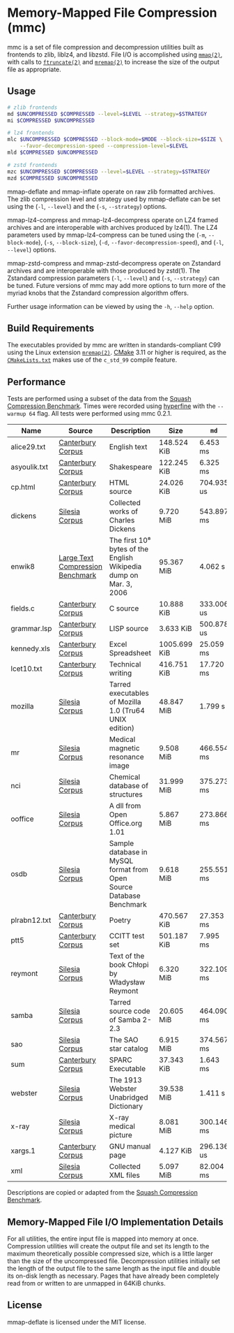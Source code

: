 # Memory-Mapped File Compression (mmc)

mmc is a set of file compression and decompression utilities built as frontends
to zlib, liblz4, and libzstd. File I/O is accomplished using [`mmap(2)`], with
calls to [`ftruncate(2)`] and [`mremap(2)`] to increase the size of the output
file as appropriate.

## Usage

```bash
# zlib frontends
md $UNCOMPRESSED $COMPRESSED --level=$LEVEL --strategy=$STRATEGY
mi $COMPRESSED $UNCOMPRESSED

# lz4 frontends
mlc $UNCOMPRESSED $COMPRESSED --block-mode=$MODE --block-size=$SIZE \
    --favor-decompression-speed --compression-level=$LEVEL
mld $COMPRESSED $UNCOMPRESSED

# zstd frontends
mzc $UNCOMPRESSED $COMPRESSED --level=$LEVEL --strategy=$STRATEGY
mzd $COMPRESSED $UNCOMPRESSED
```

mmap-deflate and mmap-inflate operate on raw zlib formatted archives. The zlib
compression level and strategy used by mmap-deflate can be set using the (`-l`,
`--level`) and the (`-s`, `--strategy`) options.

mmap-lz4-compress and mmap-lz4-decompress operate on LZ4 framed archives and are
interoperable with archives produced by lz4(1). The LZ4 parameters
used by mmap-lz4-compress can be tuned using the (`-m`, `--block-mode`),
(`-s`, `--block-size`), (`-d`, `--favor-decompression-speed`), and (`-l`,
`--level`) options.

mmap-zstd-compress and mmap-zstd-decompress operate on Zstandard archives and
are interoperable with those produced by zstd(1). The Zstandard compression
parameters (`-l`, `--level`) and (`-s`, `--strategy`) can be tuned. Future
versions of mmc may add more options to turn more of the myriad knobs that the
Zstandard compression algorithm offers.

Further usage information can be viewed by using the `-h`, `--help` option.

## Build Requirements

The executables provided by mmc are written in standards-compliant C99 using the
Linux extension [`mremap(2)`]. [CMake] 3.11 or higher is required, as the
[`CMakeLists.txt`] makes use of the `c_std_99` compile feature.

## Performance

Tests are performed using a subset of the data from the
[Squash Compression Benchmark]. Times were recorded using [hyperfine] with the
`--warmup 64` flag. All tests were performed using mmc 0.2.1.

| Name | Source | Description | Size | `md` | `gzip` | `mi` | `gunzip` | `mlc` | `lz4` | `mld` | `unlz4` |
|------|--------|-------------|------|------|--------|------|----------|-------|-------|-------|---------|
| alice29.txt | [Canterbury Corpus] | English text | 148.524 KiB | 6.453 ms | 6.931 ms | 847.147 us | 2.128 ms | 448.110 us | 648.072 us | 490.525 us | 288.897 us |
| asyoulik.txt | [Canterbury Corpus] | Shakespeare | 122.245 KiB | 6.325 ms | 6.406 ms | 1.006 ms | 2.230 ms | 905.642 us | 1.007 ms | 474.814 us | 646.272 us |
| cp.html | [Canterbury Corpus] | HTML source | 24.026 KiB | 704.935 us | 1.259 ms | 588.746 us | 1.912 ms | 423.007 us | 895.572 us | 354.137 us | 264.199 us |
| dickens | [Silesia Corpus] | Collected works of Charles Dickens | 9.720 MiB | 543.897 ms | 557.885 ms | 39.082 ms | 54.370 ms | 31.348 ms | 33.072 ms | 13.847 ms | 13.304 ms |
| enwik8 | [Large Text Compression Benchmark] | The first 10⁸ bytes of the English Wikipedia dump on Mar. 3, 2006 | 95.367 MiB | 4.062 s | 4.046 s | 442.839 ms | 596.586 ms | 290.687 ms | 310.804 ms | 350.351 ms | 147.741 ms |
| fields.c | [Canterbury Corpus] | C source | 10.888 KiB | 333.006 us | 798.120 us | 386.961 us | 1.657 ms | 312.148 us | 478.251 us | 638.734 us | 402.548 us |
| grammar.lsp | [Canterbury Corpus] | LISP source | 3.633 KiB | 500.878 us | 734.004 us | 336.822 us | 1.507 ms | 370.056 us | 428.229 us | 586.001 us | 584.324 us |
| kennedy.xls | [Canterbury Corpus] | Excel Spreadsheet | 1005.699 KiB | 25.059 ms | 26.698 ms | 2.937 ms | 4.813 ms | 1.942 ms | 2.396 ms | 1.648 ms | 1.227 ms |
| lcet10.txt | [Canterbury Corpus] | Technical writing | 416.751 KiB | 17.720 ms | 18.187 ms | 1.913 ms | 3.666 ms | 1.768 ms | 1.669 ms | 1.049 ms | 927.552 us |
| mozilla | [Silesia Corpus] | Tarred executables of Mozilla 1.0 (Tru64 UNIX edition) | 48.847 MiB | 1.799 s | 1.945 s | 205.346 ms | 301.032 ms | 110.514 ms | 116.601 ms | 70.182 ms | 67.226 ms |
| mr | [Silesia Corpus] | Medical magnetic resonance image | 9.508 MiB | 466.554 ms | 472.509 ms | 35.404 ms | 54.820 ms | 19.898 ms | 21.945 ms | 13.083 ms | 12.706 ms |
| nci | [Silesia Corpus] | Chemical database of structures | 31.999 MiB | 375.273 ms | 399.504 ms | 67.993 ms | 117.718 ms | 35.992 ms | 40.555 ms | 43.922 ms | 38.034 ms |
| ooffice | [Silesia Corpus] | A dll from Open Office.org 1.01 | 5.867 MiB | 273.866 ms | 283.677 ms | 29.408 ms | 41.312 ms | 14.754 ms | 16.724 ms | 7.766 ms | 8.552 ms |
| osdb | [Silesia Corpus] | Sample database in MySQL format from Open Source Database Benchmark | 9.618 MiB | 255.551 ms | 285.503 ms | 34.630 ms | 56.580 ms | 22.277 ms | 24.552 ms | 13.353 ms | 13.006 ms |
| plrabn12.txt | [Canterbury Corpus] | Poetry | 470.567 KiB | 27.353 ms | 27.557 ms | 2.408 ms | 4.093 ms | 1.913 ms | 2.008 ms | 1.019 ms | 1.139 ms |
| ptt5 | [Canterbury Corpus] | CCITT test set | 501.187 KiB | 7.995 ms | 8.994 ms | 2.000 ms | 3.199 ms | 774.048 us | 1.180 ms | 1.192 ms | 906.565 us |
| reymont | [Silesia Corpus] | Text of the book Chłopi by Władysław Reymont | 6.320 MiB | 322.109 ms | 343.591 ms | 22.094 ms | 32.332 ms | 18.125 ms | 20.289 ms | 9.641 ms | 8.818 ms |
| samba | [Silesia Corpus] | Tarred source code of Samba 2-2.3 | 20.605 MiB | 464.090 ms | 481.947 ms | 65.377 ms | 144.307 ms | 36.811 ms | 41.754 ms | 27.656 ms | 26.020 ms |
| sao | [Silesia Corpus] | The SAO star catalog | 6.915 MiB | 374.567 ms | 383.410 ms | 30.913 ms | 45.747 ms | 19.090 ms | 21.077 ms | 8.771 ms | 9.386 ms |
| sum | [Canterbury Corpus] | SPARC Executable | 37.343 KiB | 1.643 ms | 1.965 ms | 754.093 us | 1.833 ms | 402.242 us | 579.432 us | 823.601 us | 265.861 us |
| webster | [Silesia Corpus] | The 1913 Webster Unabridged Dictionary | 39.538 MiB | 1.411 s | 1.435 s | 156.747 ms | 218.375 ms | 115.067 ms | 119.018 ms | 55.828 ms | 53.036 ms |
| x-ray | [Silesia Corpus] | X-ray medical picture | 8.081 MiB | 300.146 ms | 317.132 ms | 44.073 ms | 69.712 ms | 12.715 ms | 13.617 ms | 8.292 ms | 10.244 ms |
| xargs.1 | [Canterbury Corpus] | GNU manual page | 4.127 KiB | 296.136 us | 752.579 us | 544.641 us | 1.496 ms | 208.976 us | 256.277 us | 530.425 us | 278.854 us |
| xml | [Silesia Corpus] | Collected XML files | 5.097 MiB | 82.004 ms | 85.821 ms | 12.166 ms | 19.433 ms | 7.699 ms | 8.888 ms | 7.571 ms | 6.558 ms |

Descriptions are copied or adapted from the [Squash Compression Benchmark].

## Memory-Mapped File I/O Implementation Details

For all utilities, the entire input file is mapped into memory at once.
Compression utilities will create the output file and set its length to the
maximum theoretically possible compressed size, which is a little larger than
the size of the uncompressed file. Decompression utilities initially set the
length of the output file to the same length as the input file and double its
on-disk length as necessary. Pages that have already been completely read from
or written to are unmapped in 64KiB chunks.

## License

mmap-deflate is licensed under the MIT license.

[`mmap(2)`]: http://man7.org/linux/man-pages/man2/mmap.2.html
[`ftruncate(2)`]: http://man7.org/linux/man-pages/man2/ftruncate.2.html
[`mremap(2)`]: http://man7.org/linux/man-pages/man2/mremap.2.html
[`getopt_long(3)`]: http://man7.org/linux/man-pages/man3/getopt_long.3.html
[CMake]: https://cmake.org/
[`CMakeLists.txt`]: CMakeLists.txt
[`read(2)`]: http://man7.org/linux/man-pages/man2/read.2.html
[`write(2)`]: http://man7.org/linux/man-pages/man2/write.2.html
[Squash Compression Benchmark]: https://quixdb.github.io/squash-benchmark/
[hyperfine]: https://github.com/sharkdp/hyperfine
[Canterbury Corpus]: http://corpus.canterbury.ac.nz/descriptions/#cantrbry
[Silesia Corpus]: http://sun.aei.polsl.pl/~sdeor/index.php?page=silesia
[Large Text Compression Benchmark]: http://www.mattmahoney.net/dc/textdata.html
